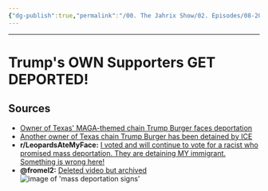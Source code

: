```yaml
---
{"dg-publish":true,"permalink":"/00. The Jahrix Show/02. Episodes/08-2025/27/","tags":["jahrixshow","politics","maga","deportations"],"created":"2025-08-27T14:41:44.775-04:00","updated":"2025-09-13T11:12:23.295-04:00"}
---
```


---
# Trump's OWN Supporters GET DEPORTED!

## Sources
- [Owner of Texas' MAGA-themed chain Trump Burger faces deportation](https://www.sacurrent.com/news/owner-of-texas-maga-themed-chain-trump-burger-faces-deportation-38220681)
- [Another owner of Texas chain Trump Burger has been detained by ICE](https://www.sacurrent.com/news/another-owner-of-texas-based-trump-burger-has-been-detained-by-ice-38360717)
- **r/LeopardsAteMyFace:** [I voted and will continue to vote for a racist who promised mass deportation. They are detaining MY immigrant. Something is wrong here!](https://www.reddit.com/r/LeopardsAteMyFace/comments/1me25a2/i_voted_and_will_continue_to_vote_for_a_racist/)
- **@fromel2:** [Deleted video but archived](https://www.tiktok.com/@thisyou.official2/video/7542824034346585375) 
 ![image of 'mass deportation signs'](https://i.guim.co.uk/img/media/aab9de64fcba5bc512cd6d00adb412ba139abea5/498_697_4588_2754/master/4588.jpg?width=1200&quality=85&auto=format&fit=max&s=fe0fbfd5414b5579a287051e9c052808)